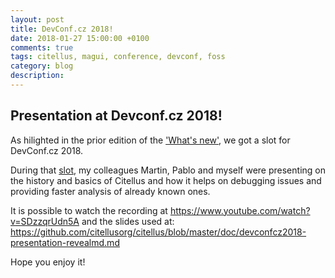 ```yaml
---
layout: post
title: DevConf.cz 2018!
date: 2018-01-27 15:00:00 +0100
comments: true
tags: citellus, magui, conference, devconf, foss
category: blog
description:
---
```

## Presentation at Devconf.cz 2018!

As hilighted in the prior edition of the ['What's new']({filename}2018-01-16-recent-changes-in-magui-and-citellus.markdown), we got a slot for DevConf.cz 2018.

During that [slot](https://devconfcz2018.sched.com/event/DJXG/detect-pitfalls-of-osp-deployments-with-citellus), my colleagues Martin, Pablo and myself were presenting on the history and basics of Citellus and how it helps on debugging issues and providing faster analysis of already known ones.

It is possible to watch the recording at <https://www.youtube.com/watch?v=SDzzqrUdn5A> and the slides used at: <https://github.com/citellusorg/citellus/blob/master/doc/devconfcz2018-presentation-revealmd.md>

Hope you enjoy it!
